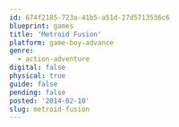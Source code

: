 ```yaml
---
id: 674f2185-723a-41b5-a51d-27d5713536c6
blueprint: games
title: 'Metroid Fusion'
platform: game-boy-advance
genre:
  - action-adventure
digital: false
physical: true
guide: false
pending: false
posted: '2014-02-10'
slug: metroid-fusion
---
```

